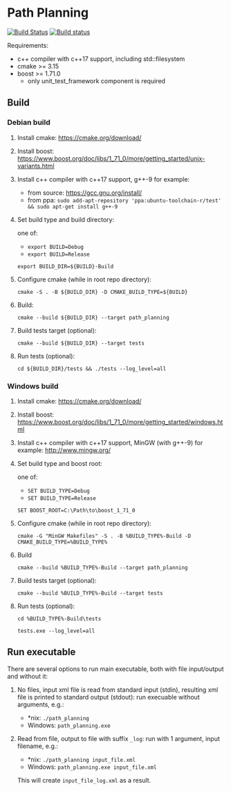 # Path Planning

[![Build Status](https://travis-ci.com/packedbread/pathplanning.svg?branch=master)](https://travis-ci.com/packedbread/pathplanning)
[![Build status](https://ci.appveyor.com/api/projects/status/94tqu36hlpy5i23d/branch/master?svg=true)](https://ci.appveyor.com/project/packedbread/pathplanning/branch/master)

Requirements:
- c++ compiler with c++17 support, including std::filesystem
- cmake >= 3.15
- boost >= 1.71.0
  - only unit_test_framework component is required

## Build
### Debian build
1. Install cmake: https://cmake.org/download/

2. Install boost: https://www.boost.org/doc/libs/1_71_0/more/getting_started/unix-variants.html

3. Install c++ compiler with c++17 support, g++-9 for example:

    - from source: https://gcc.gnu.org/install/
    - from ppa: `sudo add-apt-repository 'ppa:ubuntu-toolchain-r/test' && sudo apt-get install g++-9`

4. Set build type and build directory:

    one of:
    - `export BUILD=Debug`
    - `export BUILD=Release`
    
    `export BUILD_DIR=${BUILD}-Build`

4. Configure cmake (while in root repo directory):

    `cmake -S . -B ${BUILD_DIR} -D CMAKE_BUILD_TYPE=${BUILD}`

5. Build:

    `cmake --build ${BUILD_DIR} --target path_planning`

6. Build tests target (optional):

    `cmake --build ${BUILD_DIR} --target tests`

7. Run tests (optional):

    `cd ${BUILD_DIR}/tests && ./tests --log_level=all`

### Windows build
1. Install cmake: https://cmake.org/download/

2. Install boost: https://www.boost.org/doc/libs/1_71_0/more/getting_started/windows.html

3. Install c++ compiler with c++17 support, MinGW (with g++-9) for example: http://www.mingw.org/

4. Set build type and boost root:

    one of:
    - `SET BUILD_TYPE=Debug`
    - `SET BUILD_TYPE=Release`
    
    `SET BOOST_ROOT=C:\Path\to\boost_1_71_0`

5. Configure cmake (while in root repo directory):
    
    `cmake -G "MinGW Makefiles" -S . -B %BUILD_TYPE%-Build -D CMAKE_BUILD_TYPE=%BUILD_TYPE%`
    
6. Build

    `cmake --build %BUILD_TYPE%-Build --target path_planning`

7. Build tests target (optional):

    `cmake --build %BUILD_TYPE%-Build --target tests`

8. Run tests (optional):

    `cd %BUILD_TYPE%-Build\tests`
    
    `tests.exe --log_level=all`


## Run executable
There are several options to run main executable, both with file input/output and without it:

1. No files, input xml file is read from standard input (stdin), resulting xml file is printed to standard output (stdout): run execuable without arguments, e.g.:

    - \*nix: `./path_planning`
    - Windows: `path_planning.exe`

2. Read from file, output to file with suffix `_log`: run with 1 argument, input filename, e.g.:

    - \*nix: `./path_planning input_file.xml`
    - Windows: `path_planning.exe input_file.xml`
    
    This will create `input_file_log.xml` as a result.
